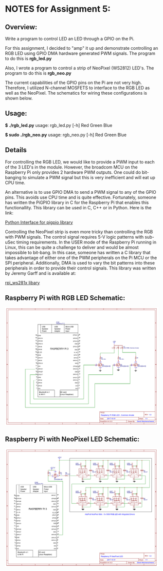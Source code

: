 # NOTES for Assignment 5:

## Overview:

Write a program to control LED an LED through a GPIO on the Pi.


For this assignment, I decided to "amp" it up and demonstrate controlling an RGB LED using GPIO DMA hardware generated PWM signals.  The program to do this is **rgb_led.py**

Also, I wrote a program to control a strip of NeoPixel (WS2812) LED's.  The program to do this is **rgb_neo.py**

The current capabilities of the GPIO pins on the Pi are not very high. Therefore, I utilized N-channel MOSFETS to interface to the RGB LED as well as the NeoPixel.  The schematics for wiring these configurations is shown below.

## Usage:

**$ ./rgb_led.py**
usage: rgb_led.py [-h] Red Green Blue


**$ sudo ./rgb_neo.py**
usage: rgb_neo.py [-h] Red Green Blue

## Details

For controlling the RGB LED, we would like to provide a PWM input to each of the 3 LED's in the module.  However, the broadcom MCU on the Raspberry Pi only provides 2 hardware PWM outputs.  One could do bit-banging to simulate a PWM signal but this is very inefficient and will eat up CPU time.

An alternative is to use GPIO DMA to send a PWM signal to any of the GPIO pins.  This avoids use CPU time and is quite effective. Fortunately, someone has written the PiGPIO library in C for the Raspberry Pi that enables this functionallity.  This library can be used in C, C++ or in Python.  Here is the link:  

[Python Interface for pigpio library](http://abyz.me.uk/rpi/pigpio/python.html)

Controlling the NeoPixel strip is even more tricky than controlling the RGB with PWM signals.  The control signal requires 5-V logic patterns with sub-uSec timing requirements.  In the USER mode of the Raspberry Pi running in Linux, this can be quite a challenge to deliver and would be almost impossible to bit-bang.  In this case, someone has written a C library that takes advantage of either one of the PWM peripherals on the Pi MCU or the SPI peripheral.  Additionally, DMA is used to vary the bit patterns into these peripherals in order to provide their control signals. This library was written by Jeremy Garff and is available at:

[rpi_ws281x libary](https://github.com/jgarff/rpi_ws281x)


## Raspberry Pi with RGB LED Schematic:

![](Images/RGB-LED-Schematic.png?raw=true)

## Raspberry Pi with NeoPixel LED Schematic:

![](Images/NeoPixel-LED-Schematic.png?raw=true)
